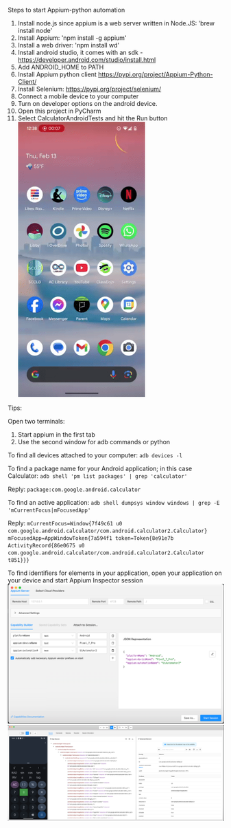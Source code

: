 Steps to start Appium-python automation
1) Install node.js since appium is a web server written in Node.JS: 'brew install node'
2) Install Appium: 'npm install -g appium'
3) Install a web driver: 'npm install wd'
4) Install android studio, it comes with an sdk - https://developer.android.com/studio/install.html
5) Add ANDROID_HOME to PATH
6) Install Appium python client https://pypi.org/project/Appium-Python-Client/
7) Install Selenium: https://pypi.org/project/selenium/
8) Connect a mobile device to your computer
9) Turn on developer options on the android device.
10) Open this project in PyCharm
11) Select CalculatorAndroidTests and hit the Run button
![Test_case_1_small.gif](Test_case_1_small.gif)

Tips:

Open two terminals:
1) Start appium in the first tab
2) Use the second window for adb commands or python

To find all devices attached to your computer:
`adb devices -l`

To find a package name for your Android application; in this case Calculator:
`adb shell 'pm list packages' | grep 'calculator'`

Reply:
`package:com.google.android.calculator`

To find an active application:
`adb shell dumpsys window windows | grep -E 'mCurrentFocus|mFocusedApp'`

Reply:
  `mCurrentFocus=Window{7f49c61 u0 com.google.android.calculator/com.android.calculator2.Calculator}`
  `mFocusedApp=AppWindowToken{7a594f1 token=Token{8e91e7b ActivityRecord{86e0675 u0 com.google.android.calculator/com.android.calculator2.Calculator t851}}}`

To find identifiers for elements in your application, open your application on your device and start Appium Inspector session
![img_1.png](img_1.png)
![img.png](img.png)

